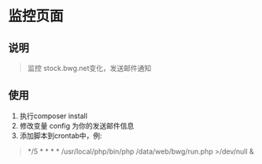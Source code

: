 # 监控页面

## 说明
> 监控 stock.bwg.net变化，发送邮件通知

## 使用

1. 执行composer install
2. 修改变量 config 为你的发送邮件信息
3. 添加脚本到crontab中，例:
> */5 * * * * /usr/local/php/bin/php  /data/web/bwg/run.php >/dev/null &